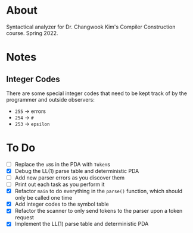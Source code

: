 # About

Syntactical analyzer for Dr. Changwook Kim's Compiler Construction course. Spring 2022.

# Notes
## Integer Codes
There are some special integer codes that need to be kept track of by the programmer and outside observers:
- `255` -> errors
- `254` -> `#`
- `253` -> `epsilon`

# To Do
- [ ] Replace the `u8`s in the PDA with `Token`s
- [x] Debug the LL(1) parse table and deterministic PDA
- [ ] Add new parser errors as you discover them
- [ ] Print out each task as you perform it
- [x] Refactor `main` to do everything in the `parse()` function, which should only be called one time
- [x] Add integer codes to the symbol table
- [x] Refactor the scanner to only send tokens to the parser upon a token request
- [x] Implement the LL(1) parse table and deterministic PDA
